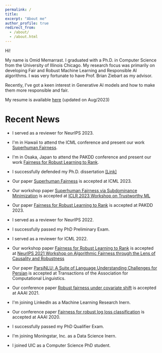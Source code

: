 ```yaml
---
permalink: /
title:
excerpt: "About me"
author_profile: true
redirect_from: 
  - /about/
  - /about.html
---
```


Hi!

My name is Omid Memarrast. I graduated with a Ph.D. in Computer Science from the University of Illinois Chicago. My research focus was primarily on developing Fair and Robust Machine Learning and Responsible AI algorithms. I was very fortunate to have Prof. Brian Ziebart as my advisor.

Recently, I've got a keen interest in Generative AI models and how to make them more responsible and fair.


My resume is available [here](../files/Resume_Omid_July23.pdf) (updated on Aug/2023)


Recent News
======

- I served as a reviewer for NeurIPS 2023.

- I'm in Hawaii to attend the ICML conference and present our work [Superhuman Fairness](https://proceedings.mlr.press/v202/memarrast23a/memarrast23a.pdf).

- I'm in Osaka, Japan to attend the PAKDD conference and present our work [Fairness for Robust Learning to Rank](https://doi.org/10.1007/978-3-031-33374-3_43).

- I successfully defended my Ph.D. dissertation [\[Link\]](../files/Memarrast_Omid_PhD_Dissertation.pdf)

- Our paper [Superhuman Fairness](https://proceedings.mlr.press/v202/memarrast23a/memarrast23a.pdf) is accepted at ICML 2023.

- Our workshop paper [Superhuman Fairness via Subdominance Minimization](https://openreview.net/forum?id=qT-uoQ0frNe) is accepted at [ICLR 2023 Workshop on Trustworthy ML](https://sites.google.com/view/trustml-unlimited/home)

- Our paper [Fairness for Robust Learning to Rank](https://doi.org/10.1007/978-3-031-33374-3_43) is accepted at PAKDD 2023.

- I served as a reviewer for NeurIPS 2022.

- I successfully passed my PhD Preliminary Exam.

- I served as a reviewer for ICML 2022.

- Our workshop paper [Fairness for Robust Learning to Rank](https://arxiv.org/abs/2112.06288) is accepted at [NeurIPS 2021 Workshop on Algorithmic Fairness through the Lens of Causality and Robustness](https://www.afciworkshop.org/afcr2021/accepted-papers)

- Our paper [ParsiNLU: A Suite of Language Understanding Challenges for Persian](https://direct.mit.edu/tacl/article/doi/10.1162/tacl_a_00419/107835) is accepted at Transactions of the Association for Computational Linguistics.

- Our conference paper [Robust fairness under covariate shift](https://ojs.aaai.org/index.php/AAAI/article/download/17135/16942) is accepted at AAAI 2021.

- I'm joining LinkedIn as a Machine Learning Research Inern.

- Our conference paper [Fairness for robust log loss classification](https://ojs.aaai.org/index.php/AAAI/article/download/6002/5858) is accepted at AAAI 2020.

- I successfully passed my PhD Qualifier Exam. 

- I'm joining Moningstar, Inc. as a Data Science Inern.

- I joined UIC as a Computer Science PhD student. 

